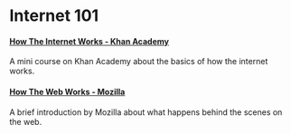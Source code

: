 # Internet 101

#### [How The Internet Works - Khan Academy](https://www.khanacademy.org/computing/computer-science/internet-intro/internet-works-intro)

A mini course on Khan Academy about the basics of how the internet works.


#### [How The Web Works - Mozilla](https://developer.mozilla.org/en-US/docs/Learn/Getting_started_with_the_web/How_the_Web_works)

A brief introduction by Mozilla about what happens behind the scenes on the web.